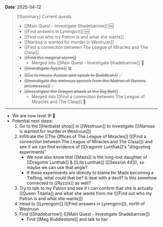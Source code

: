 **Date**: 2025-04-12

> [!Summary] Current quests
> - [[Main Quest - Investigate Shadebarrow]] 🆕
> - [[Find answers in Lyrengorn]] 🆕
> - [[Find out who my Patron is and what she wants]]
> - [[Narissa is wanted for murder in Westruun]]
> - [[Find a connection between The League of Miracles and The Clasp]]
> - ~~[[Find the magical storm]]~~
> 	- Merged into [[Main Quest - Investigate Shadebarrow]] 🔀
> - ~~[[Investigate Ryzzix]]~~ 🗑
> - ~~[[Go to House Austan and speak to Buddleah]]~~ ✅
> - ~~[[Investigate the ominous speech from the Matron of Ravens priestesses]]~~ ✅
> - ~~[[Investigate the Dragon attack at the Big Ball]]~~
> 	- Merged into [[Find a connection between The League of Miracles and The Clasp]] 🔀

---
- We are now level 9! 🎉
- Potential next steps:
	1. Go to the [[Herbalist shop]] in [[Westruun]] to investigate ([[Narissa is wanted for murder in Westruun]])
	2. Infiltrate the [[The Offices of The League of Miracles]] ([[Find a connection between The League of Miracles and The Clasp]]) and see if we can find evidence of [[Dragomir Lunthak]]'s "disgusting experiments"
		- We now also know that [[Mads]] is the long-lost daughter of [[Dragomir Lunthak]] & [[Lila Lunthak]] ([[Session 44]]), so maybe we can use that angle?
		- If these experiments are directly to blame for Mads becoming a Tiefling, what could that be? A deal with a devil? Is this somehow connected to [[Ryzzix]] as well?
	3. Try to talk to my Patron and see if I can confirm that she is actually [[Queen Titania]] and what she wants from me ([[Find out who my Patron is and what she wants]])
	4. Head to [[Lyrengorn]] ([[Find answers in Lyrengorn]]), north of Westruun
	5. Find [[Shadebarrow]] ([[Main Quest - Investigate Shadebarrow]])
		- Find [[Meg Ruddlestone]] and talk to her